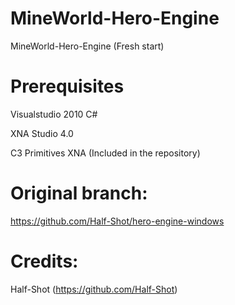 MineWorld-Hero-Engine
===================
MineWorld-Hero-Engine (Fresh start)


Prerequisites 
==========
Visualstudio 2010 C#

XNA Studio 4.0

C3 Primitives XNA (Included in the repository)


Original branch:
==========
https://github.com/Half-Shot/hero-engine-windows


Credits:
==========
Half-Shot (https://github.com/Half-Shot)